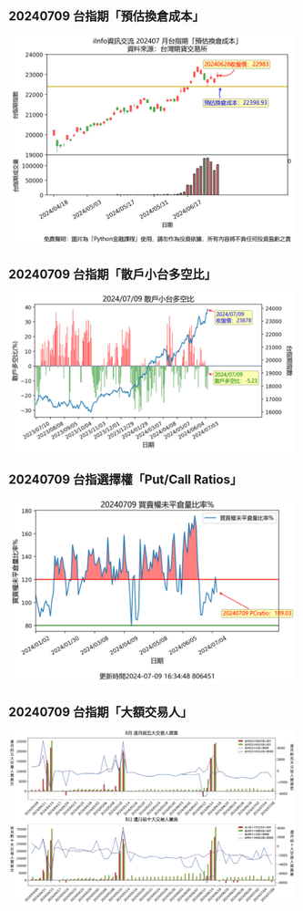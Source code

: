 ## 20240709 台指期「預估換倉成本」
![](images/txfcost.png)

## 20240709 台指期「散戶小台多空比」
![](images/bbiri.png)

## 20240709 台指選擇權「Put/Call Ratios」
![](images/pcratio.png)

## 20240709 台指期「大額交易人」
![](images/blocktrade.png)

